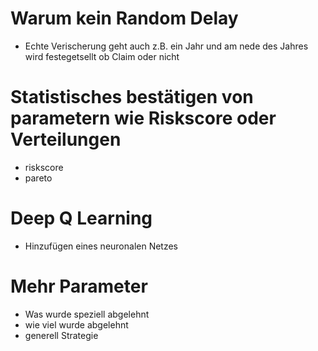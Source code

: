 # Warum kein Random Delay
- Echte Verischerung geht auch z.B. ein Jahr und am nede des Jahres wird festegetsellt ob Claim oder nicht

# Statistisches bestätigen von parametern wie Riskscore oder Verteilungen
 - riskscore 
 - pareto

 # Deep Q Learning
 - Hinzufügen eines neuronalen Netzes

 # Mehr Parameter
 - Was wurde speziell abgelehnt
 - wie viel wurde abgelehnt
 - generell Strategie

 